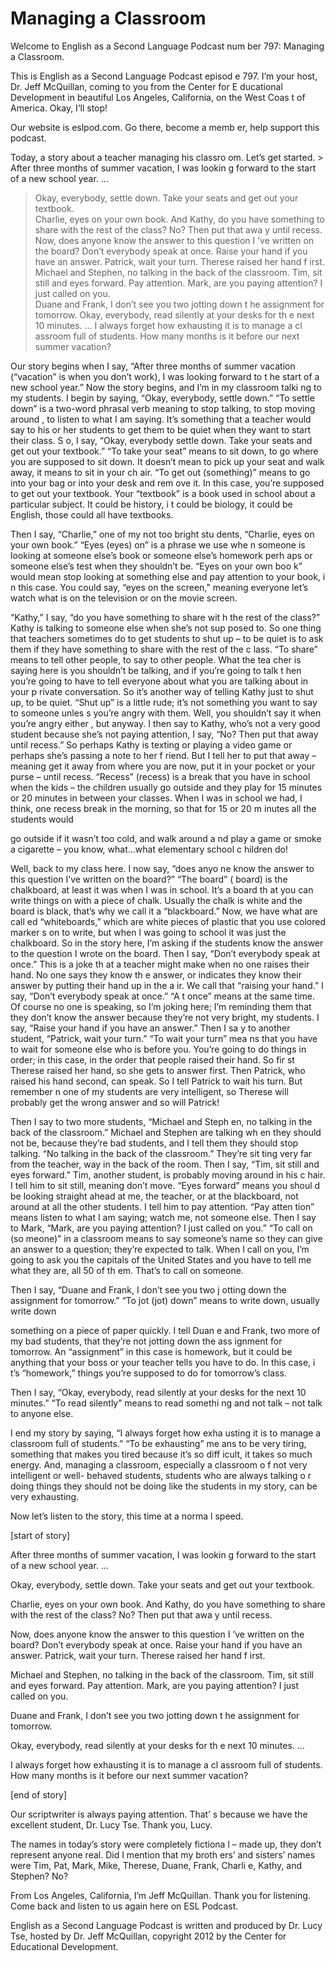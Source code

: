 # Managing a Classroom

Welcome to English as a Second Language Podcast num ber 797: Managing a Classroom. 

This is English as a Second Language Podcast episod e 797.  I’m your host, Dr. Jeff McQuillan, coming to you from the Center for E ducational Development in beautiful Los Angeles, California, on the West Coas t of America.  Okay, I’ll stop! 

Our website is eslpod.com.  Go there, become a memb er, help support this podcast. 

Today, a story about a teacher managing his classro om.  Let’s get started. > After three months of summer vacation, I was lookin g forward to the start of a new school year. … 
> Okay, everybody, settle down.  Take your seats and get out your textbook.   
> Charlie, eyes on your own book.  And Kathy, do you have something to share with the rest of the class?  No?  Then put that awa y until recess.   
> Now, does anyone know the answer to this question I ’ve written on the board? Don’t everybody speak at once.  Raise your hand if you have an answer. Patrick, wait your turn.  Therese raised her hand f irst. 
> Michael and Stephen, no talking in the back of the classroom.  Tim, sit still and eyes forward.  Pay attention.  Mark, are you paying  attention?  I just called on you.   
> Duane and Frank, I don’t see you two jotting down t he assignment for tomorrow. 
> Okay, everybody, read silently at your desks for th e next 10 minutes. … 
> I always forget how exhausting it is to manage a cl assroom full of students.  How many months is it before our next summer vacation?

 Our story begins when I say, “After three months of  summer vacation (“vacation” is when you don’t work), I was looking forward to t he start of a new school year.” Now the story begins, and I’m in my classroom talki ng to my students.  I begin by saying, “Okay, everybody, settle down.”  “To settle  down” is a two-word phrasal verb meaning to stop talking, to stop moving around , to listen to what I am saying.  It’s something that a teacher would say to  his or her students to get them to be quiet when they want to start their class.  S o, I say, “Okay, everybody settle down.  Take your seats and get out your textbook.”  “To take your seat” means to sit down, to go where you are supposed to sit down.   It doesn’t mean to pick up your seat and walk away, it means to sit in your ch air.  “To get out (something)” means to go into your bag or into your desk and rem ove it.  In this case, you’re supposed to get out your textbook.  Your “textbook”  is a book used in school about a particular subject.  It could be history, i t could be biology, it could be English, those could all have textbooks. 

Then I say, “Charlie,” one of my not too bright stu dents, “Charlie, eyes on your own book.”  “Eyes (eyes) on” is a phrase we use whe n someone is looking at someone else’s book or someone else’s homework perh aps or someone else’s test when they shouldn’t be.  “Eyes on your own boo k” would mean stop looking at something else and pay attention to your book, i n this case.  You could say, “eyes on the screen,” meaning everyone let’s watch what is on the television or on the movie screen. 

“Kathy,” I say, “do you have something to share wit h the rest of the class?” Kathy is talking to someone else when she’s not sup posed to.  So one thing that teachers sometimes do to get students to shut up – to be quiet is to ask them if they have something to share with the rest of the c lass.  “To share” means to tell other people, to say to other people.  What the tea cher is saying here is you shouldn’t be talking, and if you’re going to talk t hen you’re going to have to tell everyone about what you are talking about in your p rivate conversation.  So it’s another way of telling Kathy just to shut up, to be  quiet.  “Shut up” is a little rude; it’s not something you want to say to someone unles s you’re angry with them. Well, you shouldn’t say it when you’re angry either , but anyway.  I then say to Kathy, who’s not a very good student because she’s not paying attention, I say, “No?  Then put that away until recess.”  So perhaps  Kathy is texting or playing a video game or perhaps she’s passing a note to her f riend.  But I tell her to put that away – meaning get it away from where you are now, put it in your pocket or your purse – until recess.  “Recess” (recess) is a break that you have in school when the kids – the children usually go outside and  they play for 15 minutes or 20 minutes in between your classes.  When I was in school we had, I think, one recess break in the morning, so that for 15 or 20 m inutes all the students would  

go outside if it wasn’t too cold, and walk around a nd play a game or smoke a cigarette – you know, what…what elementary school c hildren do!   

Well, back to my class here.  I now say, “does anyo ne know the answer to this question I’ve written on the board?”  “The board” ( board) is the chalkboard, at least it was when I was in school.  It’s a board th at you can write things on with a piece of chalk.  Usually the chalk is white and the  board is black, that’s why we call it a “blackboard.”  Now, we have what are call ed “whiteboards,” which are white pieces of plastic that you use colored marker s on to write, but when I was going to school it was just the chalkboard.  So in the story here, I’m asking if the students know the answer to the question I wrote on  the board.  Then I say, “Don’t everybody speak at once.”  This is a joke th at a teacher might make when no one raises their hand.  No one says they know th e answer, or indicates they know their answer by putting their hand up in the a ir.  We call that “raising your hand.”  I say, “Don’t everybody speak at once.”  “A t once” means at the same time.  Of course no one is speaking, so I’m joking here; I’m reminding them that they don’t know the answer because they’re not very  bright, my students.  I say, “Raise your hand if you have an answer.”  Then I sa y to another student, “Patrick, wait your turn.”  “To wait your turn” mea ns that you have to wait for someone else who is before you.  You’re going to do  things in order; in this case, in the order that people raised their hand.  So fir st Therese raised her hand, so she gets to answer first.  Then Patrick, who raised  his hand second, can speak. So I tell Patrick to wait his turn.  But remember n one of my students are very intelligent, so Therese will probably get the wrong  answer and so will Patrick! 

Then I say to two more students, “Michael and Steph en, no talking in the back of the classroom.”  Michael and Stephen are talking wh en they should not be, because they’re bad students, and I tell them they should stop talking.  “No talking in the back of the classroom.”  They’re sit ting very far from the teacher, way in the back of the room.  Then I say, “Tim, sit  still and eyes forward.”  Tim, another student, is probably moving around in his c hair.  I tell him to sit still, meaning don’t move.  “Eyes forward” means you shoul d be looking straight ahead at me, the teacher, or at the blackboard, not  around at all the other students.  I tell him to pay attention.  “Pay atten tion” means listen to what I am saying; watch me, not someone else.  Then I say to Mark, “Mark, are you paying attention?  I just called on you.”  “To call on (so meone)” in a classroom means to say someone’s name so they can give an answer to a question; they’re expected to talk.  When I call on you, I’m going to ask you the capitals of the United States and you have to tell me what they are, all 50 of th em.  That’s to call on someone.   

Then I say, “Duane and Frank, I don’t see you two j otting down the assignment for tomorrow.”  “To jot (jot) down” means to write down, usually write down  

something on a piece of paper quickly.  I tell Duan e and Frank, two more of my bad students, that they’re not jotting down the ass ignment for tomorrow.  An “assignment” in this case is homework, but it could  be anything that your boss or your teacher tells you have to do.  In this case, i t’s “homework,” things you’re supposed to do for tomorrow’s class. 

Then I say, “Okay, everybody, read silently at your  desks for the next 10 minutes.”  “To read silently” means to read somethi ng and not talk – not talk to anyone else. 

I end my story by saying, “I always forget how exha usting it is to manage a classroom full of students.”  “To be exhausting” me ans to be very tiring, something that makes you tired because it’s so diff icult, it takes so much energy. And, managing a classroom, especially a classroom o f not very intelligent or well- behaved students, students who are always talking o r doing things they should not be doing like the students in my story, can be very exhausting. 

Now let’s listen to the story, this time at a norma l speed. 

[start of story] 

After three months of summer vacation, I was lookin g forward to the start of a new school year. … 

Okay, everybody, settle down.  Take your seats and get out your textbook.   

Charlie, eyes on your own book.  And Kathy, do you have something to share with the rest of the class?  No?  Then put that awa y until recess.   

Now, does anyone know the answer to this question I ’ve written on the board? Don’t everybody speak at once.  Raise your hand if you have an answer. Patrick, wait your turn.  Therese raised her hand f irst. 

Michael and Stephen, no talking in the back of the classroom.  Tim, sit still and eyes forward.  Pay attention.  Mark, are you paying  attention?  I just called on you.   

Duane and Frank, I don’t see you two jotting down t he assignment for tomorrow. 

Okay, everybody, read silently at your desks for th e next 10 minutes. …  

 I always forget how exhausting it is to manage a cl assroom full of students.  How many months is it before our next summer vacation? 

[end of story] 

Our scriptwriter is always paying attention.  That’ s because we have the excellent student, Dr. Lucy Tse.  Thank you, Lucy. 

The names in today’s story were completely fictiona l – made up, they don’t represent anyone real.  Did I mention that my broth ers’ and sisters’ names were Tim, Pat, Mark, Mike, Therese, Duane, Frank, Charli e, Kathy, and Stephen? No?   

From Los Angeles, California, I’m Jeff McQuillan.  Thank you for listening.  Come back and listen to us again here on ESL Podcast. 

English as a Second Language Podcast is written and  produced by Dr. Lucy Tse, hosted by Dr. Jeff McQuillan, copyright 2012 by the  Center for Educational Development.

